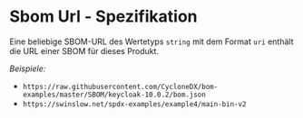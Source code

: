 # Sbom Url - Spezifikation

Eine beliebige SBOM-URL des Wertetyps `string` mit dem Format `uri` enthält die URL einer SBOM für dieses Produkt.

*Beispiele:*

* `https://raw.githubusercontent.com/CycloneDX/bom-examples/master/SBOM/keycloak-10.0.2/bom.json`
* `https://swinslow.net/spdx-examples/example4/main-bin-v2`
